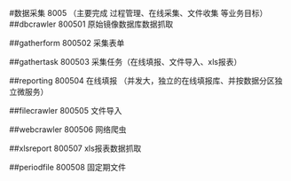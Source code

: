#数据采集 8005
    （主要完成 过程管理、在线采集、文件收集 等业务目标）
##dbcrawler         800501 
    原始镜像数据库数据抓取

##gatherform        800502 
    采集表单
 
##gathertask        800503 
    采集任务（在线填报、文件导入、xls报表）

##reporting         800504 
    在线填报 （并发大，独立的在线填报库、并按数据分区独立微服务）

##filecrawler       800505 
    文件导入

##webcrawler        800506 
    网络爬虫

##xlsreport  800507 
    xls报表数据抓取
    
    
##periodfile  800508 
    固定期文件

